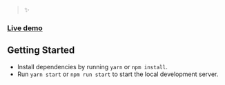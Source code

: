 > ✨ 

### [Live demo](https://react-quick-food.firebaseapp.com/)

## Getting Started

- Install dependencies by running `yarn` or `npm install`.
- Run `yarn start` or `npm run start` to start the local development server.

